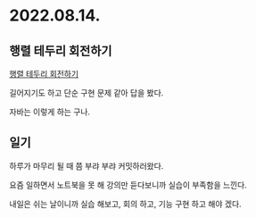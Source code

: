 # 2022.08.14.

## 행렬 테두리 회전하기

[행렬 테두리 회전하기](https://school.programmers.co.kr/learn/courses/30/lessons/77485#)

길어지기도 하고 단순 구현 문제 같아 답을 봤다.

자바는 이렇게 하는 구나.

## 일기

하루가 마무리 될 때 쯤 부랴 부랴 커밋하러왔다.

요즘 일하면서 노트북을 못 해 강의만 듣다보니까 실습이 부족함을 느낀다.

내일은 쉬는 날이니까 실습 해보고, 회의 하고, 기능 구현 하고 해야 겠다.